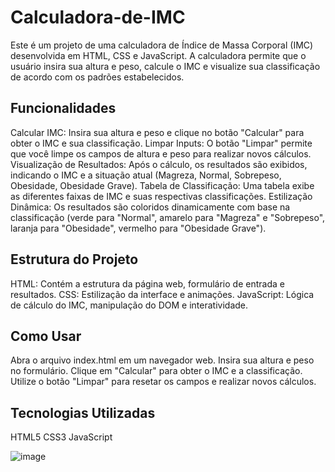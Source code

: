 # Calculadora-de-IMC
Este é um projeto de uma calculadora de Índice de Massa Corporal (IMC) desenvolvida em HTML, CSS e JavaScript. A calculadora permite que o usuário insira sua altura e peso, calcule o IMC e visualize sua classificação de acordo com os padrões estabelecidos.

## Funcionalidades
Calcular IMC: Insira sua altura e peso e clique no botão "Calcular" para obter o IMC e sua classificação.
Limpar Inputs: O botão "Limpar" permite que você limpe os campos de altura e peso para realizar novos cálculos.
Visualização de Resultados: Após o cálculo, os resultados são exibidos, indicando o IMC e a situação atual (Magreza, Normal, Sobrepeso, Obesidade, Obesidade Grave).
Tabela de Classificação: Uma tabela exibe as diferentes faixas de IMC e suas respectivas classificações.
Estilização Dinâmica: Os resultados são coloridos dinamicamente com base na classificação (verde para "Normal", amarelo para "Magreza" e "Sobrepeso", laranja para "Obesidade", vermelho para "Obesidade Grave").
## Estrutura do Projeto
HTML: Contém a estrutura da página web, formulário de entrada e resultados.
CSS: Estilização da interface e animações.
JavaScript: Lógica de cálculo do IMC, manipulação do DOM e interatividade.
## Como Usar
Abra o arquivo index.html em um navegador web.
Insira sua altura e peso no formulário.
Clique em "Calcular" para obter o IMC e a classificação.
Utilize o botão "Limpar" para resetar os campos e realizar novos cálculos.
## Tecnologias Utilizadas
HTML5
CSS3
JavaScript

![image](https://github.com/Fabio-Argona/Calculadora-de-IMC/assets/128233610/5740207b-96bf-4e61-ac4b-668e7f78ddda)
